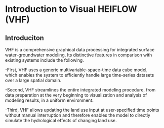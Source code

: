 # Introduction to Visual HEIFLOW (VHF)
## Introduciton
   VHF is a comprehensive graphical data processing for integrated surface water-groundwater modeling. Its
distinctive features in comparison with existing systems include the following.

-First, VHF uses a generic multivariable-space-time
data cube model, which enables the system to efficiently handle large
time-series datasets over a large spatial domain. 

-Second, VHF streamlines the
entire integrated modeling procedure, from data preparation at the very
beginning to visualization and analysis of modeling results, in a uniform
environment.

-Third, VHF allows updating the land use input at user-specified time points
without manual interruption and therefore enables the model to directly
simulate the hydrological effects of changing land use.
